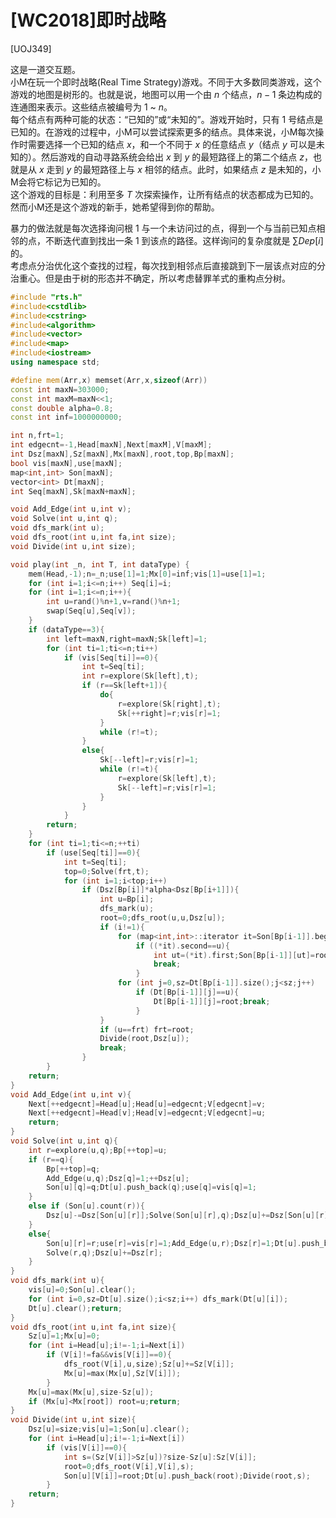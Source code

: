 # [WC2018]即时战略
[UOJ349]

这是一道交互题。  
小M在玩一个即时战略(Real Time Strategy)游戏。不同于大多数同类游戏，这个游戏的地图是树形的。也就是说，地图可以用一个由 $n$ 个结点，$n - 1$ 条边构成的连通图来表示。这些结点被编号为 $1$ ~ $n$。  
每个结点有两种可能的状态：“已知的”或“未知的”。游戏开始时，只有 $1$ 号结点是已知的。在游戏的过程中，小M可以尝试探索更多的结点。具体来说，小M每次操作时需要选择一个已知的结点 $x$，和一个不同于 $x$ 的任意结点 $y$（结点 $y$ 可以是未知的）。然后游戏的自动寻路系统会给出 $x$ 到 $y$ 的最短路径上的第二个结点 $z$，也就是从 $x$ 走到 $y$ 的最短路径上与 $x$ 相邻的结点。此时，如果结点 $z$ 是未知的，小M会将它标记为已知的。  
这个游戏的目标是：利用至多 $T$ 次探索操作，让所有结点的状态都成为已知的。然而小M还是这个游戏的新手，她希望得到你的帮助。

暴力的做法就是每次选择询问根 1 与一个未访问过的点，得到一个与当前已知点相邻的点，不断迭代直到找出一条 1 到该点的路径。这样询问的复杂度就是 $\sum Dep[i]$ 的。  
考虑点分治优化这个查找的过程，每次找到相邻点后直接跳到下一层该点对应的分治重心。但是由于树的形态并不确定，所以考虑替罪羊式的重构点分树。

```cpp
#include "rts.h"
#include<cstdlib>
#include<cstring>
#include<algorithm>
#include<vector>
#include<map>
#include<iostream>
using namespace std;

#define mem(Arr,x) memset(Arr,x,sizeof(Arr))
const int maxN=303000;
const int maxM=maxN<<1;
const double alpha=0.8;
const int inf=1000000000;

int n,frt=1;
int edgecnt=-1,Head[maxN],Next[maxM],V[maxM];
int Dsz[maxN],Sz[maxN],Mx[maxN],root,top,Bp[maxN];
bool vis[maxN],use[maxN];
map<int,int> Son[maxN];
vector<int> Dt[maxN];
int Seq[maxN],Sk[maxN+maxN];

void Add_Edge(int u,int v);
void Solve(int u,int q);
void dfs_mark(int u);
void dfs_root(int u,int fa,int size);
void Divide(int u,int size);

void play(int _n, int T, int dataType) {
	mem(Head,-1);n=_n;use[1]=1;Mx[0]=inf;vis[1]=use[1]=1;
	for (int i=1;i<=n;i++) Seq[i]=i;
	for (int i=1;i<=n;i++){
		int u=rand()%n+1,v=rand()%n+1;
		swap(Seq[u],Seq[v]);
	}
	if (dataType==3){
		int left=maxN,right=maxN;Sk[left]=1;
		for (int ti=1;ti<=n;ti++)
			if (vis[Seq[ti]]==0){
				int t=Seq[ti];
				int r=explore(Sk[left],t);
				if (r==Sk[left+1]){
					do{
						r=explore(Sk[right],t);
						Sk[++right]=r;vis[r]=1;
					}
					while (r!=t);
				}
				else{
					Sk[--left]=r;vis[r]=1;
					while (r!=t){
						r=explore(Sk[left],t);
						Sk[--left]=r;vis[r]=1;
					}
				}
			}
		return;
	}
	for (int ti=1;ti<=n;++ti)
		if (use[Seq[ti]]==0){
			int t=Seq[ti];
			top=0;Solve(frt,t);
			for (int i=1;i<top;i++)
				if (Dsz[Bp[i]]*alpha<Dsz[Bp[i+1]]){
					int u=Bp[i];
					dfs_mark(u);
					root=0;dfs_root(u,u,Dsz[u]);
					if (i!=1){
						for (map<int,int>::iterator it=Son[Bp[i-1]].begin();it!=Son[Bp[i-1]].end();++it)
							if ((*it).second==u){
								int ut=(*it).first;Son[Bp[i-1]][ut]=root;
								break;
							}
						for (int j=0,sz=Dt[Bp[i-1]].size();j<sz;j++)
							if (Dt[Bp[i-1]][j]==u){
								Dt[Bp[i-1]][j]=root;break;
							}
					}
					if (u==frt) frt=root;
					Divide(root,Dsz[u]);
					break;
				}
		}
	return;
}
void Add_Edge(int u,int v){
	Next[++edgecnt]=Head[u];Head[u]=edgecnt;V[edgecnt]=v;
	Next[++edgecnt]=Head[v];Head[v]=edgecnt;V[edgecnt]=u;
	return;
}
void Solve(int u,int q){
	int r=explore(u,q);Bp[++top]=u;
	if (r==q){
		Bp[++top]=q;
		Add_Edge(u,q);Dsz[q]=1;++Dsz[u];
		Son[u][q]=q;Dt[u].push_back(q);use[q]=vis[q]=1;
	}
	else if (Son[u].count(r)){
		Dsz[u]-=Dsz[Son[u][r]];Solve(Son[u][r],q);Dsz[u]+=Dsz[Son[u][r]];
	}
	else{
		Son[u][r]=r;use[r]=vis[r]=1;Add_Edge(u,r);Dsz[r]=1;Dt[u].push_back(r);
		Solve(r,q);Dsz[u]+=Dsz[r];
	}
}
void dfs_mark(int u){
	vis[u]=0;Son[u].clear();
	for (int i=0,sz=Dt[u].size();i<sz;i++) dfs_mark(Dt[u][i]);
	Dt[u].clear();return;
}
void dfs_root(int u,int fa,int size){
	Sz[u]=1;Mx[u]=0;
	for (int i=Head[u];i!=-1;i=Next[i])
		if (V[i]!=fa&&vis[V[i]]==0){
			dfs_root(V[i],u,size);Sz[u]+=Sz[V[i]];
			Mx[u]=max(Mx[u],Sz[V[i]]);
		}
	Mx[u]=max(Mx[u],size-Sz[u]);
	if (Mx[u]<Mx[root]) root=u;return;
}
void Divide(int u,int size){
	Dsz[u]=size;vis[u]=1;Son[u].clear();
	for (int i=Head[u];i!=-1;i=Next[i])
		if (vis[V[i]]==0){
			int s=(Sz[V[i]]>Sz[u])?size-Sz[u]:Sz[V[i]];
			root=0;dfs_root(V[i],V[i],s);
			Son[u][V[i]]=root;Dt[u].push_back(root);Divide(root,s);
		}
	return;
}
```